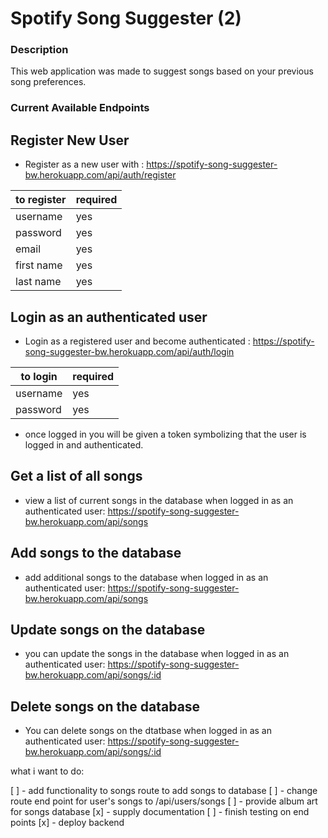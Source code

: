 # Spotify Song Suggester (2)

### Description 

This web application was made to suggest songs based on your previous song preferences. 

### Current Available Endpoints

## Register New User

- Register as a new user with : 
https://spotify-song-suggester-bw.herokuapp.com/api/auth/register

| to register | required |
| ----------- | -------- |
|   username  |    yes   |
|   password  |    yes   |
|    email    |    yes   |
|  first name |    yes   |
|  last name  |    yes   |

## Login as an authenticated user

- Login as a registered user  and become authenticated :
https://spotify-song-suggester-bw.herokuapp.com/api/auth/login

| to login | required |
| -------- | -------- |
| username |   yes    |
| password |   yes    |

- once logged in you will be given a token symbolizing that the user is logged in and authenticated. 

## Get a list of all songs

- view a list of current songs in the database when logged in as an authenticated user:
https://spotify-song-suggester-bw.herokuapp.com/api/songs

## Add songs to the database

- add additional songs to the database when logged in as an authenticated user:
https://spotify-song-suggester-bw.herokuapp.com/api/songs

## Update songs on the database

- you can update the songs in the database when logged in as an authenticated user:
https://spotify-song-suggester-bw.herokuapp.com/api/songs/:id

## Delete songs on the database

- You can delete songs on the dtatbase when logged in as an authenticated user:
https://spotify-song-suggester-bw.herokuapp.com/api/songs/:id








what i want to do:

[ ] - add functionality to songs route to add songs to database 
[ ] - change route end point for user's songs to /api/users/songs
[ ] - provide album art for songs database
[x] - supply documentation
[ ] - finish testing on end points
[x] - deploy backend
